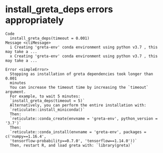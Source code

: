 # install_greta_deps errors appropriately

    Code
      install_greta_deps(timeout = 0.001)
    Message <cliMessage>
      i Creating 'greta-env' conda environment using python v3.7 , this may take a ...
      x Creating 'greta-env' conda environment using python v3.7 , this may take a ...
      
    Error <simpleError>
      Stopping as installation of greta dependencies took longer than 0.001
      minutes
      You can increase the timeout time by increasing the `timeout` argument.
      For example, to wait 5 minutes:
      `install_greta_deps(timeout = 5)`
      Alternatively, you can perform the entire installation with:
      `reticulate::install_miniconda()`
      Then:
      `reticulate::conda_create(envname = 'greta-env', python_version = '3.7')`
      Then:
      `reticulate::conda_install(envname = 'greta-env', packages = c('numpy==1.16.4',
      'tensorflow-probability==0.7.0', 'tensorflow==1.14.0'))`
      Then, restart R, and load greta with: `library(greta)`

